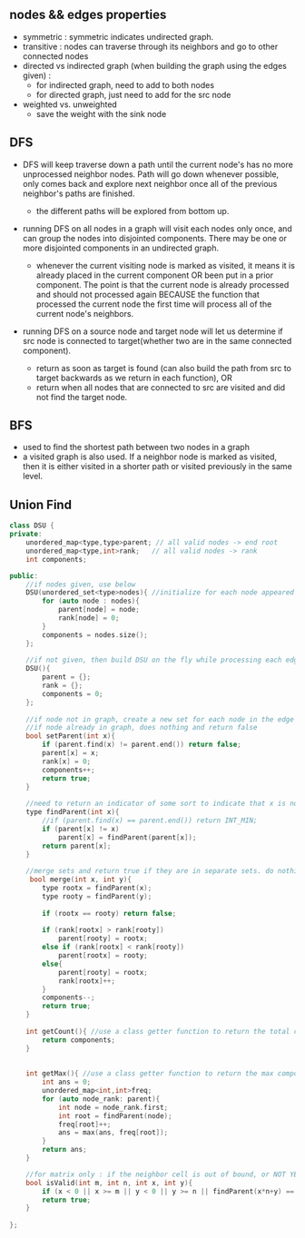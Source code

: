 ## nodes && edges properties
- symmetric : symmetric indicates undirected graph. 
- transitive : nodes can traverse through its neighbors and go to other connected nodes
- directed vs indirected graph (when building the graph using the edges given) :
    - for indirected graph, need to add to both nodes
    - for directed graph, just need to add for the src node
- weighted vs. unweighted
    - save the weight with the sink node 

## DFS
- DFS will keep traverse down a path until the current node's has no more unprocessed neighbor nodes. Path will go down whenever possible, only comes back and explore next neighbor once all of the previous neighbor's paths are finished.
    - the different paths will be explored from bottom up.
    
- running DFS on all nodes in a graph will visit each nodes only once, and can group the nodes into disjointed components. There may be one or more disjointed components in an undirected graph.
    - whenever the current visiting node is marked as visited, it means it is already placed in the current component OR been put in a prior component. The point is that the current node is already processed and should not processed again BECAUSE the function that processed the current node the first time will process all of the current node's neighbors.
    
- running DFS on a source node and target node will let us determine if src node is connected to target(whether two are in the same connected component).
    - return as soon as target is found (can also build the path from src to target backwards as we return in each function), OR 
    - return when all nodes that are connected to src are visited and did not find the target node.
    
## BFS
- used to find the shortest path between two nodes in a graph
- a visited graph is also used. If a neighbor node is marked as visited, then it is either visited in a shorter path or visited previously in the same level. 



## Union Find

```cpp
class DSU {
private:
    unordered_map<type,type>parent; // all valid nodes -> end root
    unordered_map<type,int>rank;   // all valid nodes -> rank
    int components;

public:
    //if nodes given, use below
    DSU(unordered_set<type>nodes){ //initialize for each node appeared in the given data
        for (auto node : nodes){
            parent[node] = node;
            rank[node] = 0;
        }
        components = nodes.size();
    };
    
    //if not given, then build DSU on the fly while processing each edge
    DSU(){
        parent = {};
        rank = {};
        components = 0;
    };
    
    //if node not in graph, create a new set for each node in the edge and return true
    //if node already in graph, does nothing and return false
    bool setParent(int x){
        if (parent.find(x) != parent.end()) return false;
        parent[x] = x;
        rank[x] = 0;
        components++;
        return true;
    }
    
    //need to return an indicator of some sort to indicate that x is not yet added into the dsu.
    type findParent(int x){
        //if (parent.find(x) == parent.end()) return INT_MIN;
        if (parent[x] != x)
            parent[x] = findParent(parent[x]);
        return parent[x];
    }
    
    //merge sets and return true if they are in separate sets. do nothing and return false if they are in the same set already.
     bool merge(int x, int y){
        type rootx = findParent(x);
        type rooty = findParent(y);
        
        if (rootx == rooty) return false;
        
        if (rank[rootx] > rank[rooty])
            parent[rooty] = rootx;
        else if (rank[rootx] < rank[rooty])
            parent[rootx] = rooty;
        else{
            parent[rooty] = rootx;
            rank[rootx]++;
        }
        components--;
        return true; 
    }
    
    int getCount(){ //use a class getter function to return the total count
        return components;
    }
    
    
    int getMax(){ //use a class getter function to return the max component
        int ans = 0;
        unordered_map<int,int>freq;
        for (auto node_rank: parent){
            int node = node_rank.first;
            int root = findParent(node);
            freq[root]++;
            ans = max(ans, freq[root]);
        }
        return ans;
    }

    //for matrix only : if the neighbor cell is out of bound, or NOT YET visited as a valid node
    bool isValid(int m, int n, int x, int y){
        if (x < 0 || x >= m || y < 0 || y >= n || findParent(x*n+y) == INT_MIN) return false;
        return true;
    }
    
};
```






